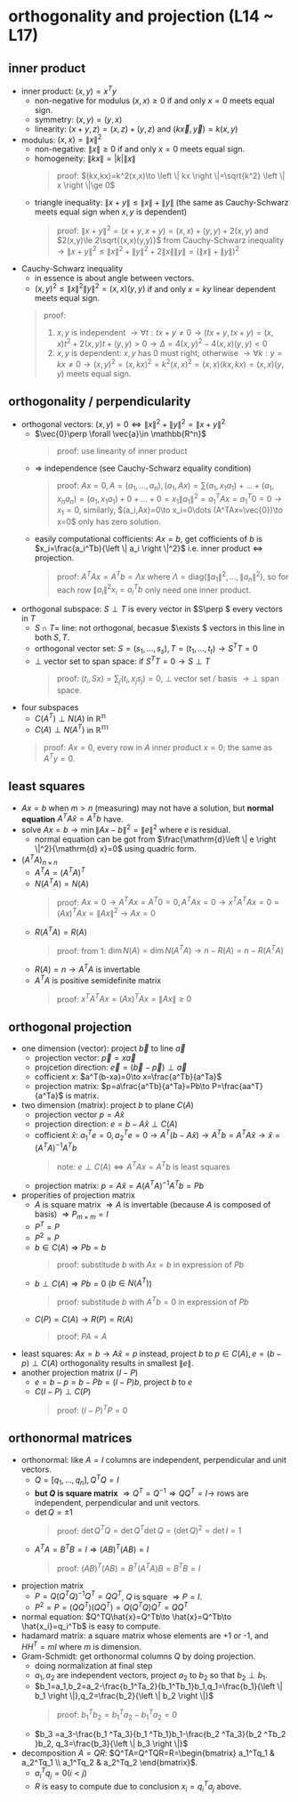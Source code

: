 # orthogonality and projection (L14 ~ L17)

## inner product
- inner product: $(x,y)=x ^Ty$
    - non-negative for modulus $(x,x)\ge 0$ if and only $x=0$ meets equal sign.
    - symmetry: $(x,y)=(y,x)$
    - linearity: $(x+y,z)=(x,z)+(y,z)$ and $(k\vec{x},\vec{y})=k(x,y)$
- modulus: $(x,x)=\left \| x \right \|^2$
    - non-negative: $\left \| x \right \| \ge 0$ if and only $x=0$ meets equal sign.
    - homogeneity: $\left \| kx \right \| =|k|\left \| x \right \|$
        > proof: $(kx,kx)=k^2(x,x)\to \left \| kx \right \|=\sqrt{k^2} \left \| x \right \|\ge 0$
    - triangle inequality: $\left \| x+y \right \| \le \left \| x \right \| + \left \| y \right \|$ (the same as Cauchy-Schwarz meets equal sign when $x,y$ is dependent)
        > proof: $\left \| x+y \right \|^2=(x+y,x+y)=(x,x)+(y,y)+2(x,y)$ and $2(x,y)\le 2\sqrt{(x,x)(y,y)}$ from Cauchy-Schwarz inequality $\to \left \| x+y \right \|^2 \le \left \| x \right \|^2+ \left \| y \right \|^2 +2\left \| x \right \| \left \| y \right \| =(\left \| x \right \| +\left \| y \right \|)^2$
- Cauchy-Schwarz inequality
    - in essence is about angle between vectors.
    - $(x,y)^2\le \left \| x \right \|^2 \left \| y \right \|^2=(x,x)(y,y)$ if and only $x=ky$ linear dependent meets equal sign.
    > proof:
    > 1. $x,y$ is independent $\to \forall t:tx+y\ne 0\to (tx+y,tx+y)=(x,x)t^2+2(x,y)t+(y,y)>0\to \Delta =4(x,y)^2-4(x,x)(y,y)<0$
    > 2. $x,y$ is dependent: $x,y$ has 0 must right; otherwise $\to \forall k:y=kx\ne 0\to (x,y)^2=(x,kx)^2=k^2(x,x)^2=(x,x)(kx,kx)=(x,x)(y,y)$ meets equal sign.

## orthogonality / perpendicularity
- orthogonal vectors: $(x,y)=0\Leftrightarrow \left \| x \right \| ^2+\left \| y\right \| ^2=\left \| x+y \right \| ^2$
    - $\vec{0}\perp \forall \vec{a}\in \mathbb{R^n}$
        > proof: use linearity of inner product
    - $\Rightarrow$ independence (see Cauchy-Schwarz equality condition)
        > proof: $Ax=0,A=(a_1,\dots ,a_n),(a_1,Ax)=\sum (a_1,x_1a_1)+\dots +(a_1,x_na_n)=(a_1,x_1a_1)+0+\dots +0=x_1\left \| a_1 \right \|^2=a_1^TAx=a_1^T0=0\to x_1=0$, similarly, $(a_i,Ax)=0\to x_i=0\dots (A^TAx=\vec{0})\to x=0$ only has zero solution.
    - easily computational cofficients: $Ax=b$, get cofficients of $b$ is $x_i=\frac{a_i^Tb}{\left \| a_i \right \|^2}$ i.e. inner product $\Leftrightarrow$ projection.
        > proof: $A^TAx=A^Tb=\Lambda x$ where $\Lambda=\text{diag}(\left \| a_1 \right \|^2 ,\dots ,\left \| a_n \right \|^2)$, so for each row $\left \| a_i \right \|^2 x_i=a_i^Tb$ only need one inner product.
- orthogonal subspace: $S\perp T$ is every vector in $S\perp $ every vectors in $T$
    - $S\cap T=$ line: not orthogonal, becasue $\exists $ vectors in this line in both $S,T$.
    - orthogonal vector set: $S=(s_1,\dots ,s_s),T=(t_1,\dots ,t_t)\to S^TT=0$
    - $\perp$ vector set to span space: if $S^TT=0\to S\perp T$
        > proof: $(t_i,Sx)=\sum _j(t_i,x_js_j)=0$, $\perp$ vector set / basis $\to \perp$ span space.
- four subspaces
    - $C(A^T)\perp N(A)$ in $\mathbb{R^n}$
    - $C(A)\perp N(A^T)$ in $\mathbb{R^m}$
    > proof: $Ax=0$, every row in $A$ inner product $x=0$; the same as $A^Ty=0$.

## least squares
- $Ax=b$ when $m>n$ (measuring) may not have a solution, but **normal equation** $A^TA\hat{x}=A^Tb$ have.
- solve $Ax=b\to \min \left \| Ax-b\right \|^2 =\left \| e\right \|^2$ where $e$ is residual.
    - normal equation can be got from $\frac{\mathrm{d}\left \| e \right \|^2}{\mathrm{d} x}=0$ using quadric form.
- $(A^TA)_{n\times n}$
    - $A^TA=(A^TA)^T$
    - $N(A^TA)=N(A)$
        > proof: $Ax=0\to A^TAx=A^T0=0, A^TAx=0\to x^TA^TAx=0=(Ax)^TAx=\left \| Ax \right \|^2\to Ax=0$
    - $R(A^TA)=R(A)$
        > proof: from 1: $\dim N(A)=\dim N(A^TA)\to n-R(A)=n-R(A^TA)$
    - $R(A)=n\to A^TA$ is invertable
    - $A^TA$ is positive semidefinite matrix
        > proof: $x^TA^TAx=(Ax)^TAx=\left \| Ax \right \|\ge 0$

## orthogonal projection
- one dimension (vector): project $\vec{b}$ to line $\vec{a}$
    - projection vector: $\vec{p}=x\vec{a}$
    - projcetion direction: $\vec{e}=(\vec{b}-\vec{p})\perp \vec{a}$
    - cofficient $x$: $a^T(b-xa)=0\to x=\frac{a^Tb}{a^Ta}$
    - projection matrix: $p=a\frac{a^Tb}{a^Ta}=Pb\to P=\frac{aa^T}{a^Ta}$ is matrix.
- two dimension (matrix): project $b$ to plane $C(A)$
    - projection vector $p=A\hat{x}$
    - projection direction: $e=b-A\hat{x}\perp C(A)$
    - cofficient $\hat{x}$: $a_1^Te=0,a_2^Te=0\to A^T(b-A\hat{x})\to A^Tb=A^TA\hat{x}\to \hat{x}=(A^TA)^{-1}A^Tb$
        > note: $e\perp C(A)\Leftrightarrow A^TAx=A^Tb$ is least squares
    - projection matrix: $p=A\hat{x}=A(A^TA)^{-1}A^Tb=Pb$
- properities of projection matrix
    - $A$ is square matrix $\Rightarrow A$ is invertable (because $A$ is composed of basis) $\Rightarrow P_{m\times m}=I$
    - $P^T=P$
    - $P^2=P$
    - $b\in C(A)\Rightarrow Pb=b$
        > proof: substitude $b$ with $Ax=b$ in expression of $Pb$
    - $b\perp C(A)\Rightarrow Pb=0$ ($b\in N(A^T)$)
        > proof: substitude $b$ with $A^Tb=0$ in expression of $Pb$
    - $C(P)=C(A)\to R(P)=R(A)$
        > proof: $PA=A$
- least squares: $Ax=b\to A\hat{x}=p$ instead, project $b$ to $p\in C(A),e=(b-p)\perp C(A)$ orthogonality results in smallest $\left \| e \right \|$.
- another projection matrix $(I-P)$
    - $e=b-p=b-Pb=(I-P)b$, project $b$ to $e$
    - $C(I-P)\perp C(P)$
        > proof: $(I-P)^TP=0$

## orthonormal matrices
- orthonormal: like $A=I$ columns are independent, perpendicular and unit vectors.
    - $Q=[q_1,\dots ,q_n],Q^TQ=I$
    - **but $Q$ is square matrix** $\Rightarrow Q^T=Q^{-1}\Rightarrow QQ^T=I\to$ rows are independent, perpendicular and unit vectors.
    - $\det Q=\pm 1$
        > proof: $\det Q^TQ=\det Q^T \det Q=(\det Q)^2=\det I=1$
    - $A^TA=B^TB=I\Rightarrow (AB)^T(AB)=I$
        > proof: $(AB)^T(AB)=B^T(A^TA)B=B^TB=I$
- projection matrix
    - $P=Q(Q^TQ)^{-1}Q^T=QQ^T$, $Q$ is square $\Rightarrow P=I$.
    - $P^2=P=(QQ^T)(QQ^T)=Q(Q^TQ)Q^T=QQ^T$
- normal equation: $Q^TQ\hat{x}=Q^Tb\to \hat{x}=Q^Tb\to \hat{x_i}=q_i^Tb$ is easy to compute.
- hadamard matrix: a square matrix whose elements are +1 or -1, and $HH^T=mI$ where $m$ is dimension.
- Gram-Schmidt: get orthonormal columns $Q$ by doing projection.
    - doing normalization at final step
    - $a_1,a_2$ are independent vectors, project $a_2$ to $b_2$ so that $b_2 \perp b_1$.
    - $b_1=a_1,b_2=a_2-\frac{b_1^Ta_2}{b_1^Tb_1}b_1,q_1=\frac{b_1}{\left \| b_1 \right \|},q_2=\frac{b_2}{\left \| b_2 \right \|}$
        > proof: $b_1^Tb_2 =b_1 ^Ta_2-b_1 ^Ta_2=0$
    - $b_3 =a_3-\frac{b_1 ^Ta_3}{b_1 ^Tb_1}b_1-\frac{b_2 ^Ta_3}{b_2 ^Tb_2 }b_2, q_3=\frac{b_3}{\left \| b_3 \right \|}$
- decomposition $A=QR$: $Q^TA=Q^TQR=R=\begin{bmatrix} a_1^Tq_1 & a_2^Tq_1 \\ a_1^Tq_2 & a_2^Tq_2 \end{bmatrix}$.
    - $a_i^Tq_j=0(i<j)$
    - $R$ is easy to compute due to conclusion $x_i=q_i^Ta_j$ above.
